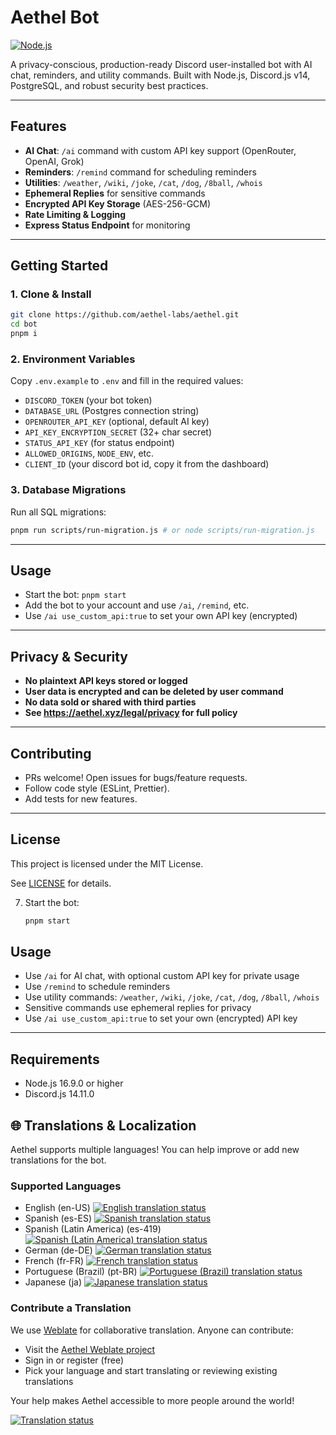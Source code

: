 # Aethel Bot

[![Node.js](https://img.shields.io/badge/node-%3E=16.9.0-green?logo=node.js)](https://nodejs.org/)

A privacy-conscious, production-ready Discord user-installed bot with AI chat, reminders, and utility commands. Built with Node.js, Discord.js v14, PostgreSQL, and robust security best practices.

---

## Features

- **AI Chat**: `/ai` command with custom API key support (OpenRouter, OpenAI, Grok)
- **Reminders**: `/remind` command for scheduling reminders
- **Utilities**: `/weather`, `/wiki`, `/joke`, `/cat`, `/dog`, `/8ball`, `/whois`
- **Ephemeral Replies** for sensitive commands
- **Encrypted API Key Storage** (AES-256-GCM)
- **Rate Limiting & Logging**
- **Express Status Endpoint** for monitoring

---

## Getting Started

### 1. Clone & Install

```sh
git clone https://github.com/aethel-labs/aethel.git
cd bot
pnpm i
```

### 2. Environment Variables

Copy `.env.example` to `.env` and fill in the required values:

- `DISCORD_TOKEN` (your bot token)
- `DATABASE_URL` (Postgres connection string)
- `OPENROUTER_API_KEY` (optional, default AI key)
- `API_KEY_ENCRYPTION_SECRET` (32+ char secret)
- `STATUS_API_KEY` (for status endpoint)
- `ALLOWED_ORIGINS`, `NODE_ENV`, etc.
- `CLIENT_ID` (your discord bot id, copy it from the dashboard)

### 3. Database Migrations

Run all SQL migrations:

```sh
pnpm run scripts/run-migration.js # or node scripts/run-migration.js
```

---

## Usage

- Start the bot: `pnpm start`
- Add the bot to your account and use `/ai`, `/remind`, etc.
- Use `/ai use_custom_api:true` to set your own API key (encrypted)

---

## Privacy & Security

- **No plaintext API keys stored or logged**
- **User data is encrypted and can be deleted by user command**
- **No data sold or shared with third parties**
- **See https://aethel.xyz/legal/privacy for full policy**

---

## Contributing

- PRs welcome! Open issues for bugs/feature requests.
- Follow code style (ESLint, Prettier).
- Add tests for new features.

---

## License

This project is licensed under the MIT License.

See [LICENSE](LICENSE) for details.

7. Start the bot:
   ```bash
   pnpm start
   ```

## Usage

- Use `/ai` for AI chat, with optional custom API key for private usage
- Use `/remind` to schedule reminders
- Use utility commands: `/weather`, `/wiki`, `/joke`, `/cat`, `/dog`, `/8ball`, `/whois`
- Sensitive commands use ephemeral replies for privacy
- Use `/ai use_custom_api:true` to set your own (encrypted) API key

---

## Requirements

- Node.js 16.9.0 or higher
- Discord.js 14.11.0

## 🌐 Translations & Localization

Aethel supports multiple languages! You can help improve or add new translations for the bot.

### Supported Languages

- English (en-US)
  <a href="http://translate.aethel.xyz/engage/aethel/en/">
  <img src="http://translate.aethel.xyz/widgets/aethel/en/svg-badge.svg" alt="English translation status" />
  </a>
- Spanish (es-ES)
  <a href="http://translate.aethel.xyz/engage/aethel/es/">
  <img src="http://translate.aethel.xyz/widgets/aethel/es/svg-badge.svg" alt="Spanish translation status" />
  </a>
- Spanish (Latin America) (es-419)
  <a href="http://translate.aethel.xyz/engage/aethel/es_419/">
  <img src="http://translate.aethel.xyz/widgets/aethel/es_419/svg-badge.svg" alt="Spanish (Latin America) translation status" />
  </a>
- German (de-DE)
  <a href="http://translate.aethel.xyz/engage/aethel/de/">
  <img src="http://translate.aethel.xyz/widgets/aethel/de/svg-badge.svg" alt="German translation status" />
  </a>
- French (fr-FR)
  <a href="http://translate.aethel.xyz/engage/aethel/fr/">
  <img src="http://translate.aethel.xyz/widgets/aethel/fr/svg-badge.svg" alt="French translation status" />
  </a>
- Portuguese (Brazil) (pt-BR)
  <a href="http://translate.aethel.xyz/engage/aethel/pt_BR/">
  <img src="http://translate.aethel.xyz/widgets/aethel/pt_BR/svg-badge.svg" alt="Portuguese (Brazil) translation status" />
  </a>
- Japanese (ja)
  <a href="http://translate.aethel.xyz/engage/aethel/ja/">
  <img src="http://translate.aethel.xyz/widgets/aethel/ja/svg-badge.svg" alt="Japanese translation status" />
  </a>

### Contribute a Translation

We use [Weblate](https://translate.aethel.xyz/projects/aethel/) for collaborative translation. Anyone can contribute:

- Visit the [Aethel Weblate project](https://translate.aethel.xyz/projects/aethel/)
- Sign in or register (free)
- Pick your language and start translating or reviewing existing translations

Your help makes Aethel accessible to more people around the world!

<a href="http://translate.aethel.xyz/engage/aethel/">
  <img src="http://translate.aethel.xyz/widget/aethel/svg-badge.svg" alt="Translation status" />
</a>
